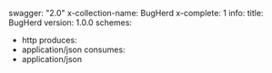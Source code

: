 swagger: "2.0"
x-collection-name: BugHerd
x-complete: 1
info:
  title: BugHerd
  version: 1.0.0
schemes:
- http
produces:
- application/json
consumes:
- application/json